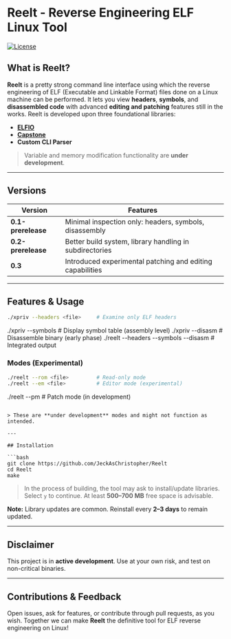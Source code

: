 # Reelt - Reverse Engineering ELF Linux Tool

[![License](https://img.shields.io/github/license/JeckAsChristopher/Reelt?style=flat-square)](https://github.com/JeckAsChristopher/Reelt/blob/main/LICENSE)

## What is Reelt?

**Reelt** is a pretty strong command line interface using which the reverse engineering of ELF (Executable and Linkable Format) files done on a Linux machine can be performed.
It lets you view **headers**, **symbols**, and **disassembled code** with advanced **editing and patching** features still in the works.
Reelt is developed upon three foundational libraries:
- [**ELFIO**](https://github.com/serge1/ELFIO)
- [**Capstone**](https://www.capstone-engine.org/)
- **Custom CLI Parser**

> Variable and memory modification functionality are **under development**.

---

## Versions

| Version         | Features                                                                 |
|-----------------|--------------------------------------------------------------------------|
| **0.1-prerelease** | Minimal inspection only: headers, symbols, disassembly                   |
| **0.2-prerelease** | Better build system, library handling in subdirectories                |
| **0.3**             | Introduced experimental patching and editing capabilities                      |

---

## Features & Usage

```bash
./xpriv --headers <file>     # Examine only ELF headers
```
./xpriv --symbols <file>     # Display symbol table (assembly level)
./xpriv --disasm <file>      # Disassemble binary (early phase)
./reelt --headers --symbols --disasm <file>  # Integrated output

### Modes (Experimental)

```bash
./reelt --rom <file>         # Read-only mode
./reelt --em <file>          # Editor mode (experimental)
```
./reelt --pm <file>          # Patch mode (in development)
```

> These are **under development** modes and might not function as intended.

---

## Installation

```bash
git clone https://github.com/JeckAsChristopher/Reelt
cd Reelt
make
```

> In the process of building, the tool may ask to install/update libraries.
> Select `y` to continue. At least **500–700 MB** free space is advisable.

**Note:** Library updates are common. Reinstall every **2–3 days** to remain updated.

---

## Disclaimer

This project is in **active development**.
Use at your own risk, and test on non-critical binaries.

---

## Contributions & Feedback

Open issues, ask for features, or contribute through pull requests, as you wish.
Together we can make **Reelt** the definitive tool for ELF reverse engineering on Linux!
